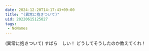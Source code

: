 ```yaml
---
date: 2024-12-20T14:17:43+09:00
title: "(異常に抱きついて)"
uid: 20220615125027
tags:
 - NoNames
---
```


(異常に抱きついて)
すばら　しい！
どうしてそうしたのか教えてくれ！


